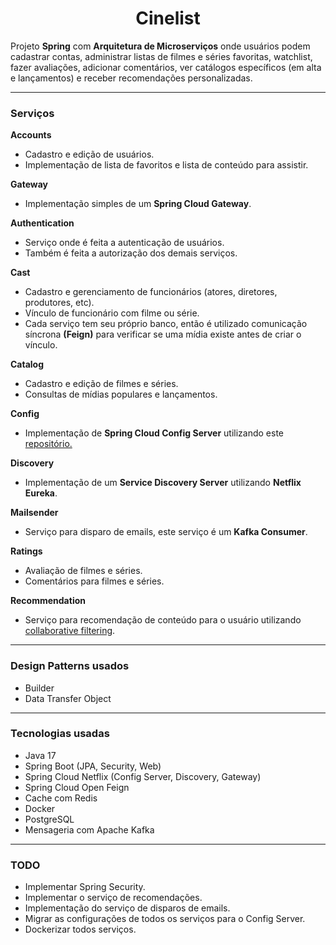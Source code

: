 <h1 align="center">Cinelist</h1>

<p>
Projeto <b>Spring</b> com <b>Arquitetura de Microserviços</b> onde usuários podem cadastrar contas, administrar listas de filmes e séries favoritas, watchlist, fazer avaliações, adicionar comentários,
ver catálogos específicos (em alta e lançamentos) e receber recomendações personalizadas.
</p>

<hr>
<h3>Serviços</h3>
<p>
    <b>Accounts</b>
        <ul>
            <li>Cadastro e edição de usuários.</li>
            <li>Implementação de lista de favoritos e lista de conteúdo para assistir.</li>
        </ul>
</p>

<p>
    <b>Gateway</b>
        <ul>
            <li>Implementação simples de um <b>Spring Cloud Gateway</b>.</li>
        </ul>
</p>

<p>
    <b>Authentication</b>
        <ul>
            <li>Serviço onde é feita a autenticação de usuários.</li>
            <li>Também é feita a autorização dos demais serviços.</li>
        </ul>
</p>

<p>
    <b>Cast</b>
        <ul>
            <li>Cadastro e gerenciamento de funcionários (atores, diretores, produtores, etc).</li>
            <li>Vínculo de funcionário com filme ou série. </li>
            <li>Cada serviço tem seu próprio banco, então é utilizado comunicação síncrona <b>(Feign)</b> para verificar se uma mídia existe antes de criar o vínculo.</li>
        </ul>
</p>

<p>
    <b>Catalog</b>
        <ul>
            <li>Cadastro e edição de filmes e séries.</li>
            <li>Consultas de mídias populares e lançamentos.</li>
        </ul>
</p>

<p>
    <b>Config</b>
    <ul>
        <li>Implementação de <b>Spring Cloud Config Server</b> utilizando este <a href="github.com/douglasbello/cinelist-microservices-configserver">repositório.</a></li>
    </ul>
</p>

<p>
    <b>Discovery</b>
    <ul>
        <li>Implementação de um <b>Service Discovery Server</b> utilizando <b>Netflix Eureka</b>.</li>
    </ul>
</p>

<p>
    <b>Mailsender</b>
    <ul>
        <li>Serviço para disparo de emails, este serviço é um <b>Kafka Consumer</b>.</li>
    </ul>
</p>

<p>
    <b>Ratings</b>
    <ul>
        <li>Avaliação de filmes e séries.</li>
        <li>Comentários para filmes e séries.</li>
    </ul>
</p>

<p>
    <b>Recommendation</b>
        <ul>
            <li>Serviço para recomendação de conteúdo para o usuário utilizando <a href="https://en.wikipedia.org/wiki/Collaborative_filtering">collaborative filtering</a>.</li>
        </ul>
</p>

<hr>

<h3>Design Patterns usados</h3>

<ul>
    <li>Builder</li>
    <li>Data Transfer Object</li>
</ul>

<hr>

<h3>Tecnologias usadas</h3>

<ul>
    <li>Java 17</li>
    <li>Spring Boot (JPA, Security, Web)</li>
    <li>Spring Cloud Netflix (Config Server, Discovery, Gateway)</li>
    <li>Spring Cloud Open Feign</li>
    <li>Cache com Redis</li>
    <li>Docker</li>
    <li>PostgreSQL</li>
    <li>Mensageria com Apache Kafka</li>
</ul>

<hr>

<h3>TODO</h3>
<ul>
    <li>Implementar Spring Security.</li>
    <li>Implementar o serviço de recomendações.</li>
    <li>Implementação do serviço de disparos de emails.</li>
    <li>Migrar as configurações de todos os serviços para o Config Server.</li>
    <li>Dockerizar todos serviços.</li>
</ul>
